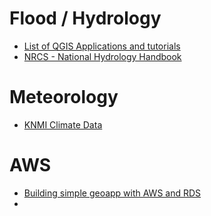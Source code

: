 
# Flood / Hydrology

* [List of QGIS Applications and tutorials](https://hub.qgis.org/wiki/17/Hydrology_and_Hydraulic_modelling)
* [NRCS - National Hydrology Handbook](http://www.nrcs.usda.gov/wps/portal/nrcs/detailfull/national/water/?cid=stelprdb1043063)

# Meteorology

* [KNMI Climate Data](http://climexp.knmi.nl/selectfield_att.cgi)


# AWS

* [Building simple geoapp with AWS and RDS](http://blog.geomusings.com/2013/12/11/building-a-simple-geodata-service-with-node-and-amazon-rds/)
* 
